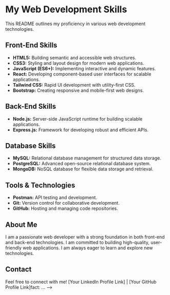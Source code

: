 # My Web Development Skills

This README outlines my proficiency in various web development technologies.

## Front-End Skills

* **HTML5:** Building semantic and accessible web structures.
* **CSS3:** Styling and layout design for modern web applications.
* **JavaScript (ES6+):** Implementing interactive and dynamic features.
* **React:** Developing component-based user interfaces for scalable applications.
* **Tailwind CSS:** Rapid UI development with utility-first CSS.
* **Bootstrap:** Creating responsive and mobile-first web designs.

## Back-End Skills

* **Node.js:** Server-side JavaScript runtime for building scalable applications.
* **Express.js:** Framework for developing robust and efficient APIs.

## Database Skills

* **MySQL:** Relational database management for structured data storage.
* **PostgreSQL:** Advanced open-source relational database system.
* **MongoDB:** NoSQL database for flexible data storage and retrieval.

## Tools & Technologies

* **Postman:** API testing and development.
* **Git:** Version control for collaborative development.
* **GitHub:** Hosting and managing code repositories.

## About Me

I am a passionate web developer with a strong foundation in both front-end and back-end technologies. I am committed to building high-quality, user-friendly web applications. I am always eager to learn and explore new technologies.

## Contact

Feel free to connect with me! [Your LinkedIn Profile Link] | [Your GitHub Profile Link]fact: ...
-->
